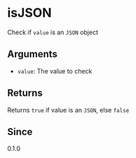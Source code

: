 # isJSON

Check if `value` is an `JSON` object

## Arguments

- `value`: The value to check

## Returns

Returns `true` if value is an `JSON`, else `false`

## Since

0.1.0
